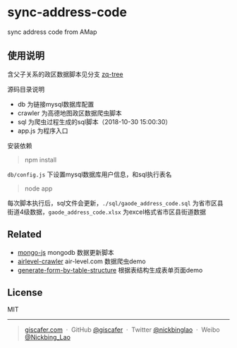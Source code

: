 # sync-address-code
sync address code from AMap

## 使用说明

含父子关系的政区数据脚本见分支 [zq-tree](https://github.com/giscafer/sync-address-code/tree/zq-tree)

源码目录说明

- db 为链接mysql数据库配置
- crawler 为高德地图政区数据爬虫脚本
- sql 为爬虫过程生成的sql脚本（2018-10-30 15:00:30）
- app.js 为程序入口

安装依赖

> npm install

`db/config.js` 下设置mysql数据库用户信息，和sql执行表名

> node app

每次脚本执行后，sql文件会更新，`./sql/gaode_address_code.sql` 为省市区县 街道4级数据，`gaode_address_code.xlsx` 为excel格式省市区县街道数据


## Related

- [mongo-js](https://github.com/giscafer/mongo-js) mongodb 数据更新脚本
- [airlevel-crawler](https://github.com/giscafer/airlevel-crawler) air-level.com 数据爬虫demo
- [generate-form-by-table-structure](https://github.com/giscafer/generate-form-by-table-structure) 根据表结构生成表单页面demo

## License

MIT

---

> [giscafer.com](http://giscafer.com) &nbsp;&middot;&nbsp;
> GitHub [@giscafer](https://github.com/giscafer) &nbsp;&middot;&nbsp;
> Twitter [@nickbinglao](https://twitter.com/nickbinglao) &nbsp;&middot;&nbsp;
> Weibo [@Nickbing_Lao](https://weibo.com/laohoubin)
